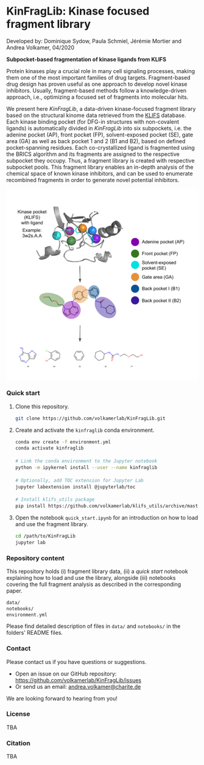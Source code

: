 # KinFragLib: Kinase focused fragment library

Developed by: Dominique Sydow, Paula Schmiel, Jérémie Mortier and Andrea Volkamer, 04/2020

**Subpocket-based fragmentation of kinase ligands from KLIFS**

Protein kinases play a crucial role in many cell signaling processes, 
making them one of the most important families of drug targets.
Fragment-based drug design has proven useful as one approach to develop novel kinase inhibitors. 
Usually, fragment-based methods follow a knowledge-driven approach, i.e., optimizing a focused set of fragments into molecular hits. 

We present here *KinFragLib*, a data-driven kinase-focused fragment library based on the structural kinome data retrieved from the [KLIFS](https://klifs.vu-compmedchem.nl) database.
Each kinase binding pocket (for DFG-in structures with non-covalent ligands) is automatically divided in *KinFragLib* into six subpockets, i.e.
the adenine pocket (AP), front pocket (FP), solvent-exposed pocket (SE), gate area (GA) as well as back pocket 1 and 2 (B1 and B2), based on defined pocket-spanning residues.
Each co-crystallized ligand is fragmented using the BRICS algorithm and its fragments are assigned to the respective subpocket they occupy. Thus, a fragment library is created with respective subpocket pools. 
This fragment library enables an in-depth analysis of the chemical space of known kinase inhibitors, 
and can be used to enumerate recombined fragments in order to generate novel potential inhibitors.


<img src ="./docs/img/toc_github_kinfraglib.png" width = "600" align="left"> 
<br clear="all" />

### Quick start

1. Clone this repository.

    ```bash
    git clone https://github.com/volkamerlab/KinFragLib.git
    ```

2. Create and activate the `kinfraglib` conda environment. 

    ```bash
    conda env create -f environment.yml
    conda activate kinfraglib

    # Link the conda environment to the Jupyter notebook
    python -m ipykernel install --user --name kinfraglib

    # Optionally, add TOC extension for Jupyter Lab
    jupyter labextension install @jupyterlab/toc
    
    # Install klifs_utils package
    pip install https://github.com/volkamerlab/klifs_utils/archive/master.tar.gz
    ```

3. Open the notebook `quick_start.ipynb` for an introduction on how to load and use the fragment library.

    ```bash
    cd /path/to/KinFragLib
    jupyter lab
    ```

### Repository content

This repository holds 
(i) fragment library data, 
(ii) a *quick start* notebook explaining how to load and use the library, alongside 
(iii) notebooks covering the full fragment analysis as described in the corresponding paper.

    data/
    notebooks/
    environment.yml
    
Please find detailed description of files in `data/` and `notebooks/` in the folders' README files.
    

### Contact

Please contact us if you have questions or suggestions.

* Open an issue on our GitHub repository: https://github.com/volkamerlab/KinFragLib/issues
* Or send us an email: andrea.volkamer@charite.de

We are looking forward to hearing from you!

### License

TBA

### Citation

TBA

